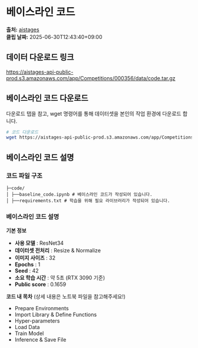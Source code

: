 # 베이스라인 코드

**출처:** [aistages](https://stages.ai/competitions/356/data/baseline)  
**클립 날짜:** 2025-06-30T12:43:40+09:00

## 데이터 다운로드 링크

https://aistages-api-public-prod.s3.amazonaws.com/app/Competitions/000356/data/code.tar.gz

## 베이스라인 코드 다운로드

다운로드 탭을 참고, wget 명령어를 통해 데이터셋을 본인의 작업 환경에 다운로드 합니다.

```bash
# 코드 다운로드
wget https://aistages-api-public-prod.s3.amazonaws.com/app/Competitions/000356/data/code.tar.gz
```

## 베이스라인 코드 설명

### 코드 파일 구조

```
├─code/
│ ├──baseline_code.ipynb # 베이스라인 코드가 작성되어 있습니다.
│ ├──requirements.txt # 학습을 위해 필요 라이브러리가 작성되어 있습니다.
```

### 베이스라인 코드 설명

**기본 정보**
- **사용 모델** : ResNet34
- **데이터셋 전처리** : Resize & Normalize
- **이미지 사이즈** : 32
- **Epochs** : 1
- **Seed** : 42
- **소요 학습 시간** : 약 5초 (RTX 3090 기준)
- **Public score** : 0.1659

**코드 내 목차** (상세 내용은 노트북 파일을 참고해주세요!)
- Prepare Environments
- Import Library & Define Functions
- Hyper-parameters
- Load Data
- Train Model
- Inference & Save File
